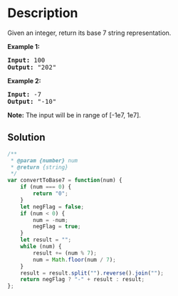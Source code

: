 # Description

Given an integer, return its base 7 string representation.

**Example 1:**
<pre>
<b>Input:</b> 100
<b>Output:</b> "202"
</pre>

**Example 2:**
<pre>
<b>Input:</b> -7
<b>Output:</b> "-10"
</pre>

**Note:** The input will be in range of [-1e7, 1e7].

## Solution
```javascript
/**
 * @param {number} num
 * @return {string}
 */
var convertToBase7 = function(num) {
    if (num === 0) {
        return "0";
    }
    let negFlag = false;
    if (num < 0) {
        num = -num;
        negFlag = true;
    }
    let result = "";
    while (num) {
        result += (num % 7);
        num = Math.floor(num / 7);
    }
    result = result.split("").reverse().join("");
    return negFlag ? "-" + result : result;
};
```